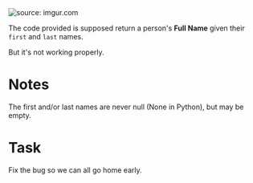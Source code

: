<img src="https://i.imgur.com/ta6gv1i.png?1" title="source: imgur.com" />


The code provided is supposed return a person's **Full Name** given their ```first``` and ```last``` names.

But it's not working properly.

# Notes

The first and/or last names are never null (None in Python), but may be empty.

# Task

Fix the bug so we can all go home early.